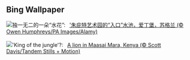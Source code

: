 ## Bing Wallpaper
![](https://www.bing.com/th?id=OHR.JupiterArtland_ZH-CN7955790073_UHD.jpg&w=1000)独一无二的一朵“水花”:&nbsp;&ensp;['朱庇特艺术园的“入口”水池，爱丁堡，苏格兰 (© Owen Humphreys/PA Images/Alamy)](https://www.bing.com/th?id=OHR.JupiterArtland_ZH-CN7955790073_UHD.jpg)
<br><br/>
![](https://www.bing.com/th?id=OHR.WorldLionDay_EN-US3311213683_UHD.jpg&w=1000)'King of the jungle'?:&nbsp;&ensp;[A lion in Maasai Mara, Kenya (© Scott Davis/Tandem Stills + Motion)](https://www.bing.com/th?id=OHR.WorldLionDay_EN-US3311213683_UHD.jpg)
<br><br/>
